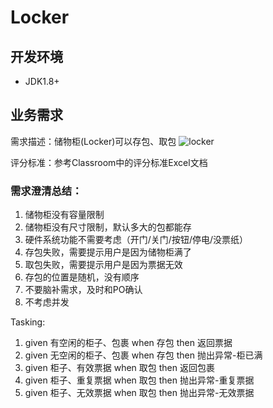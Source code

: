 # Locker

## 开发环境
 - JDK1.8+
 
## 业务需求

需求描述：储物柜(Locker)可以存包、取包
![locker](./locker.png)

评分标准：参考Classroom中的评分标准Excel文档

### 需求澄清总结：
1. 储物柜没有容量限制
2. 储物柜没有尺寸限制，默认多大的包都能存
3. 硬件系统功能不需要考虑（开门/关门/按钮/停电/没票纸）
4. 存包失败，需要提示用户是因为储物柜满了
5. 取包失败，需要提示用户是因为票据无效
6. 存包的位置是随机，没有顺序
7. 不要脑补需求，及时和PO确认
8. 不考虑并发

Tasking:
1. given 有空闲的柜子、包裹 when 存包 then 返回票据
2. given 无空闲的柜子、包裹 when 存包 then 抛出异常-柜已满
3. given 柜子、有效票据 when 取包 then 返回包裹
4. given 柜子、重复票据 when 取包 then 抛出异常-重复票据
5. given 柜子、无效票据 when 取包 then 抛出异常-无效票据
